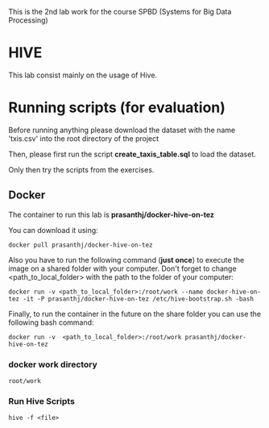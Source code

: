 This is the 2nd lab work for the course SPBD (Systems for Big Data Processing)

# HIVE
This lab consist mainly on the usage of Hive.

# Running scripts (for evaluation)

Before running anything please download the dataset with the name 'txis.csv' into the root directory of the project

Then, please first run the script **create_taxis_table.sql** to load the dataset.

Only then try the scripts from the exercises.


## Docker

The container to run this lab is **prasanthj/docker-hive-on-tez**

You can download it using:

```
docker pull prasanthj/docker-hive-on-tez
```

Also you have to run the following command (**just once**) to execute the image on a shared folder with your computer. Don't forget to change <path_to_local_folder> with the path to the folder of your computer:

```
docker run -v <path_to_local_folder>:/root/work --name docker-hive-on-tez -it -P prasanthj/docker-hive-on-tez /etc/hive-bootstrap.sh -bash
```

Finally, to run the container in the future on the share folder you can use the following bash command:

```
docker run -v  <path_to_local_folder>:/root/work prasanthj/docker-hive-on-tez
```

### docker work directory

```
root/work
```

### Run Hive Scripts
```
hive -f <file>
```
